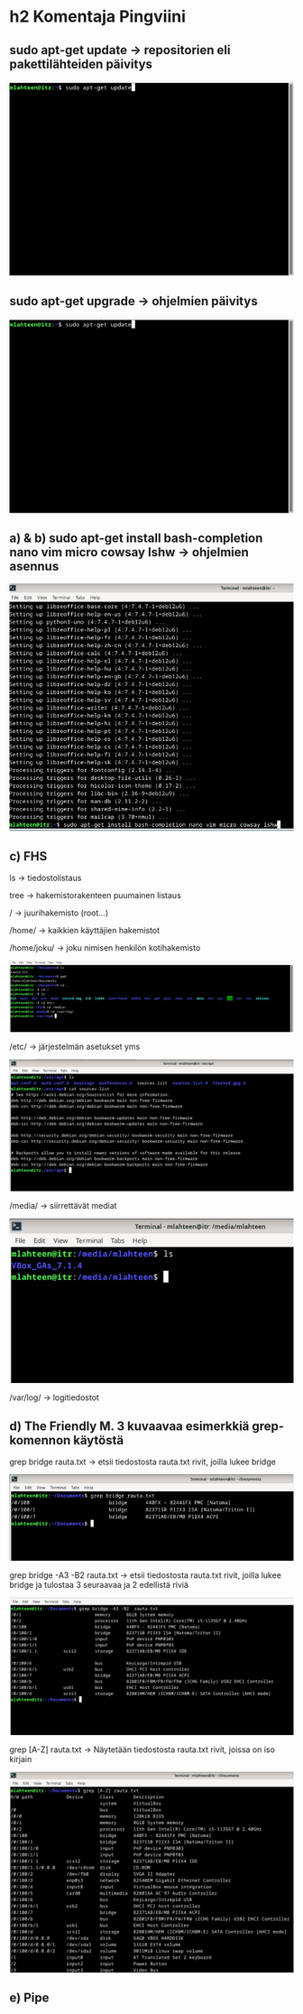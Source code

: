 # h2 Komentaja Pingviini

## sudo apt-get update -> repositorien eli pakettilähteiden päivitys

![sudo apt-get update -> repositorien eli pakettilähteiden päivitys](https://github.com/mikacheese/linux-servers/blob/imagesh2/update.png)

## sudo apt-get upgrade -> ohjelmien päivitys

![sudo apt-get upgrade -> ohjelmien päivitys](https://github.com/mikacheese/linux-servers/blob/imagesh2/update.png)

## a) & b) sudo apt-get install bash-completion nano vim micro cowsay lshw -> ohjelmien asennus

![a) & b) sudo apt-get install bash-completion nano vim micro cowsay lshw -> ohjelmien asennus](https://github.com/mikacheese/linux-servers/blob/imagesh2/install.png)

## c) FHS

ls -> tiedostolistaus

tree -> hakemistorakenteen puumainen listaus

/ -> juurihakemisto (root...)

/home/ -> kaikkien käyttäjien hakemistot

/home/joku/ -> joku nimisen henkilön kotihakemisto

![Hakemistoissaliikkumista](https://github.com/mikacheese/linux-servers/blob/imagesh2/Hakemistoissaliikkumista.png)

/etc/ -> järjestelmän asetukset yms

![/etc/ -> järjestelmän asetukset yms](https://github.com/mikacheese/linux-servers/blob/imagesh2/etc_sourceslist.png)

/media/ -> siirrettävät mediat

![/media/ siirrettävät mediat](https://github.com/mikacheese/linux-servers/blob/imagesh2/media.png)

/var/log/ -> logitiedostot

## d) The Friendly M. 3 kuvaavaa esimerkkiä grep-komennon käytöstä

grep bridge rauta.txt -> etsii tiedostosta rauta.txt rivit, joilla lukee bridge

![grep bridge rauta.txt -> etsii tiedostosta rauta.txt rivit, joilla lukee bridge](https://github.com/mikacheese/linux-servers/blob/imagesh2/Grep1.png)

grep bridge -A3 -B2 rauta.txt -> etsii tiedostosta rauta.txt rivit, joilla lukee bridge ja tulostaa 3 seuraavaa ja 2 edellistä riviä

![grep bridge -A3 -B2 rauta.txt -> etsii tiedostosta rauta.txt rivit, joilla lukee bridge ja tulostaa 3 seuraavaa ja 2 edellistä riviä](https://github.com/mikacheese/linux-servers/blob/imagesh2/Grep2.png)

grep [A-Z] rauta.txt  -> Näytetään tiedostosta rauta.txt rivit, joissa on iso kirjain

![grep [A-Z] rauta.txt  -> Näytetään tiedostosta rauta.txt rivit, joissa on iso kirjain](https://github.com/mikacheese/linux-servers/blob/imagesh2/grep3.png)

## e) Pipe






